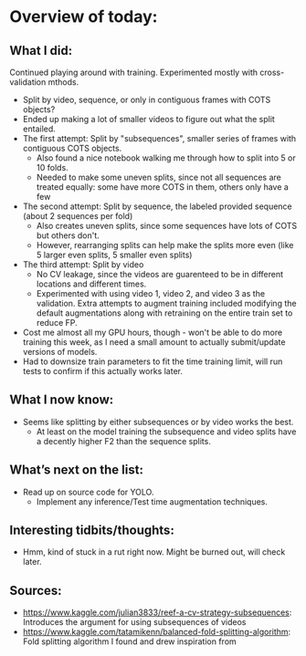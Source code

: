 # Overview of today: 
## What I did:  
Continued playing around with training. Experimented mostly with cross-validation mthods.
- Split by video, sequence, or only in contiguous frames with COTS objects?
- Ended up making a lot of smaller videos to figure out what the split entailed.
- The first attempt: Split by "subsequences", smaller series of frames with contiguous COTS objects.
    - Also found a nice notebook walking me through how to split into 5 or 10 folds.
    - Needed to make some uneven splits, since not all sequences are treated equally: some have more COTS in them, others only have a few
- The second attempt: Split by sequence, the labeled provided sequence (about 2 sequences per fold)
    - Also creates uneven splits, since some sequences have lots of COTS but others don't.
    - However, rearranging splits can help make the splits more even (like 5 larger even splits, 5 smaller even splits)
- The third attempt: Split by video
    - No CV leakage, since the videos are guarenteed to be in different locations and different times.
    - Experimented with using video 1, video 2, and video 3 as the validation.
Extra attempts to augment training included modifying the default augmentations along with retraining on the entire train set to reduce FP.
- Cost me almost all my GPU hours, though - won't be able to do more training this week, as I need a small amount to actually submit/update versions of models.
- Had to downsize train parameters to fit the time training limit, will run tests to confirm if this actually works later.
## What I now know:
- Seems like splitting by either subsequences or by video works the best.
    - At least on the model training the subsequence and video splits have a decently higher F2 than the sequence splits.
## What’s next on the list:
- Read up on source code for YOLO.
    - Implement any inference/Test time augmentation techniques.
## Interesting tidbits/thoughts:
- Hmm, kind of stuck in a rut right now. Might be burned out, will check later.
## Sources:
- https://www.kaggle.com/julian3833/reef-a-cv-strategy-subsequences: Introduces the argument for using subsequences of videos
- https://www.kaggle.com/tatamikenn/balanced-fold-splitting-algorithm: Fold splitting algorithm I found and drew inspiration from
